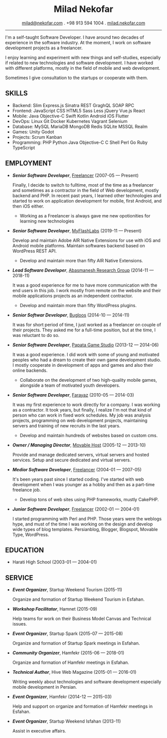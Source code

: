 <h1 align="center">
  Milad Nekofar
</h1>

<p align="center">
  <a href="mailto:milad@nekofar.com">milad@nekofar.com</a> . 
  +98 913 594 1004 .
  <a href="https://milad.nekofar.com">milad.nekofar.com</a>
</p>

---

I'm a self-taught Software Developer. I have around two decades of experience in the software industry. At the moment, I work on software development projects as a freelancer.

I enjoy learning and experiment with new things and self-studies, especially if related to new technologies and software development. I have worked with different platforms, mostly in the field of mobile and web development.

Sometimes I give consultation to the startups or cooperate with them.

## SKILLS

  - Backend: Slim Express.js Sinatra REST GraghQL SOAP RPC 
  - Frontend: JavaScript CSS HTML5 Sass Less jQuery Vue.js React 
  - Mobile: Java Objective-C Swift Kotlin Android iOS Flutter 
  - DevOps: Linux Git Docker Kubernetes Vagrant Selenium 
  - Database: MySQL MariaDB MongoDB Redis SQLite MSSQL Realm 
  - Games: Unity Godot 
  - Projects: Scrum Kanban 
  - Programming: PHP Python Java Objective-C C Shell Perl Go Ruby TypeScript 

## EMPLOYMENT

- ***Senior Software Developer***, [Freelancer](https://milad.nekofar.com) (2007-05 — Present)

  Finally, I decide to switch to fulltime, most of the time as a freelancer and sometimes as a contractor in the field of Web development, mostly backend and PHP. 
In recent past years, I learned other technologies and started to work on application development for mobile, first Android, and then iOS either.
    - Working as a Freelancer is always gave me new opotionities for learning new technologies

- ***Senior Software Developer***, [MyFlashLabs](https://myflashlabs.com) (2019-11 — Present)

  Develop and maintain Adobe AIR Native Extensions for use with iOS and Android mobile platforms. Maintain softwares backend based on WordPress REST API.
    - Develop and maintain more than fifty AIR Native Extensions.

- ***Lead Software Developer***, [Abasmanesh Research Group](https://abasmanesh.com:) (2014-11 — 2018-11)

  It was a good experience for me to have more communication with the end users in this job. I work mostly from remote on the website and their mobile applications projects as an independent contractor.
    - Develop and maintain more than fifty WordPress plugins.

- ***Senior Softwar Developer***, [Bugloos](http://www.bugloos.nl) (2014-10 — 2014-11)

  It was for short period of time, I just worked as a freelancer on couple of their projects. They asked me for a full-time position, but at the time, I was reluctant to do so.

- ***Senior Software Developer***, [Papata Game Studio](http://papatalab.ir) (2013-12 — 2014-06)

  It was a good experience. I did work with some of young and motivated peoples who had a dream to create their own game development studio. I mostly cooperate in development of apps and games and also their online backends.
    - Collaborate on the development of two high-quality mobile games, alongside a team of motivated youth developers.

- ***Senior Software Developer***, [Farayaz](https://farayaz.com) (2010-05 — 2014-03)

  It was my first experience to work directly for a company. I was working as a contractor. 
It took years, but finally, I realize I'm not that kind of person who can work in fixed work schedules. 
My job was analysis projects, programming on web development projects, maintaining servers and training of new recruits in the last years.
    - Develop and maintain hundreds of websites based on custom cms.

- ***Owner / Managing Director***, [Movable Host](https://movablehost.net) (2005-12 — 2013-10)

  Provide and manage dedicated servers, virtual servers and hosted services. Setup and secure dedicated and virtual servers.

- ***Medior Software Developer***, [Freelancer](https://milad.nekofar.com) (2004-01 — 2007-05)

  It's been years past since I started coding. I've started with web development when I was younger as a hobby and then as a part-time freelance job.
    - Develop tons of web sites using PHP frameworks, mustly CakePHP.

- ***Junior Software Developer***, [Freelancer](https://milad.nekofar.com) (2002-01 — 2004-01)

  I started programming with Perl and PHP. Those years were the weblogs hype, and must of the time I was working on the design and develop wide types of blog templates. Persianblog, Blogger, Blogspot, Movable Type, WordPress.




## EDUCATION

- Harati High School (2003-01 — 2004-01)








## SERVICE

- ***Event Organizer***, Startup Weekend Tourism (2015-11)

  Organize and formation of Startup Weekend Tourism in Esfahan.

- ***Workshop Facilitator***, Hamnet (2015-09)

  Help teams for work on their Business Model Canvas and Technical issues.

- ***Event Organizer***, Startup Spark (2015-07 — 2015-08)

  Organize and formation of Startup Spark meetings in Esfahan.

- ***Community Organizer***, Hamfekr (2015-06 — 2018-01)

  Organize and formation of Hamfekr meetings in Esfahan.

- ***Technical Author***, Hive Web Magazine (2015-01 — 2016-01)

  Writing weekly about technologies and software development especially mobile development in Persian.


- ***Event Organizer***, Hamfekr (2014-12 — 2015-03)

  Help and support on organize and formation of Hamfekr meetings in Esfahan.

- ***Event Organizer***, Startup Weekend Isfahan (2013-11)

  Assist in executive affairs.






